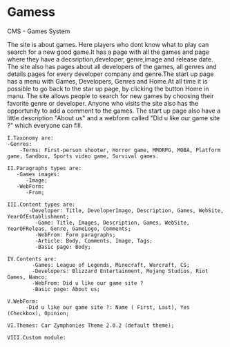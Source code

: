 # Gamess
CMS - Games System

   The site is about games. Here players who dont know what to play can search for a new good game.It has a page with all the games and page where they have a decsription,developer, genre,image and release date. The site also has pages about all developers of the games, all genres and details pages for every developer company and genre.The start up page has a menu with Games, Developers, Genres and Home.At all time it is possible to go back to the star up page, by clicking the button Home in manu. The site allows people to search for new games by choosing their favorite genre or developer. Anyone who visits the site also has the opportunity to add a comment to the games. The start up page also have a little description "About us" and a webform called "Did u like our game site ?" which everyone can fill.

  
  
    I.Taxonomy are:
    -Genres:
        -Terms: First-person shooter, Horror game, MMORPG, MOBA, Platform game, Sandbox, Sports video game, Survival games.
        
    II.Paragraphs types are:
       -Games images:
          -Image;
       -WebForm:
          -From;      
          
    III.Content types are:
		   -Developer: Title, DeveloperImage, Description, Games, WebSite, YearOfEstablishment;
			 -Game: Title, Images, Description, Games, WebSite, YearOFReleas, Genre, GameLogo, Comments;
			 -WebFrom: Form paragraphs;			  
			 -Article: Body, Comments, Image, Tags;
			 -Basic page: Body;    
       
    IV.Contents are:
			-Games: League of Legends, Minecraft, Warcraft, CS;
			-Developers: Blizzard Entertainment, Mojang Studios, Riot Games, Namco;
			-WebFrom: Did u like our game site ?
			-Basic page: About us;		
      
    V.WebForm:
		  -Did u like our game site ?: Name ( First, Last), Yes (Checkbox), Opinion;
      
    VI.Themes: Car Zymphonies Theme 2.0.2 (default theme);
    
    VIII.Custom module:
